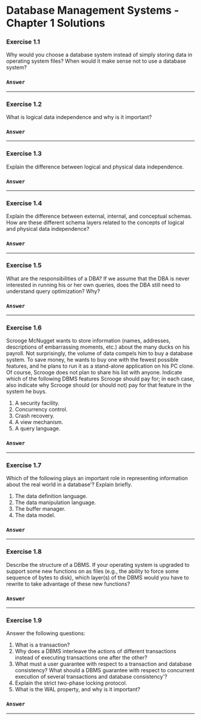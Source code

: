 # Database Management Systems - Chapter 1 Solutions

### Exercise 1.1

Why would you choose a database system instead of simply storing data in
operating system files? When would it make sense not to use a database system?

### `Answer`

***
### Exercise 1.2
What is logical data independence and why is it important?

### `Answer`

***
### Exercise 1.3
Explain the difference between logical and physical data independence.

### `Answer`

***
### Exercise 1.4
Explain the difference between external, internal, and conceptual schemas. How are these different schema layers related to the concepts of logical and physical data independence?

### `Answer`

***
### Exercise 1.5
What are the responsibilities of a DBA? If we assume that the DBA is never interested in running his or her own queries, does the DBA still need to understand query optimization? Why?

### `Answer`

***
### Exercise 1.6

Scrooge McNugget wants to store information (names, addresses, descriptions of embarrassing moments, etc.) about the many ducks on his payroll. Not surprisingly, the volume of data compels him to buy a database system. To save money, he wants to buy one with the fewest possible features, and he plans to run it as a stand-alone application on his PC clone. Of course, Scrooge does not plan to share his list with anyone. Indicate which of the following DBMS features Scrooge should pay for; in each case, also indicate why Scrooge should (or should not) pay for that feature in the system he buys.
1. A security facility.
2. Concurrency control.
3. Crash recovery.
4. A view mechanism.
5. A query language.


### `Answer`

***
### Exercise 1.7
Which of the following plays an important role in representing information about the real world in a database'? Explain briefly.
1. The data definition language.
2. The data manipulation language.
3. The buffer manager.
4. The data model.


### `Answer`

***
### Exercise 1.8
Describe the structure of a DBMS. If your operating system is upgraded to
support some new functions on as files (e.g., the ability to force some sequence of bytes to
disk), which layer(s) of the DBMS would you have to rewrite to take advantage of these new
functions?


### `Answer`

***
### Exercise 1.9
Answer the following questions:
1. What is a transaction?
2. Why does a DBMS interleave the actions of different transactions instead of executing
transactions one after the other?
3. What must a user guarantee with respect to a transaction and database consistency?
What should a DBMS guarantee with respect to concurrent execution of several transactions
and database consistency'?
4. Explain the strict two-phase locking protocol.
5. What is the WAL property, and why is it important?

### `Answer`

***
